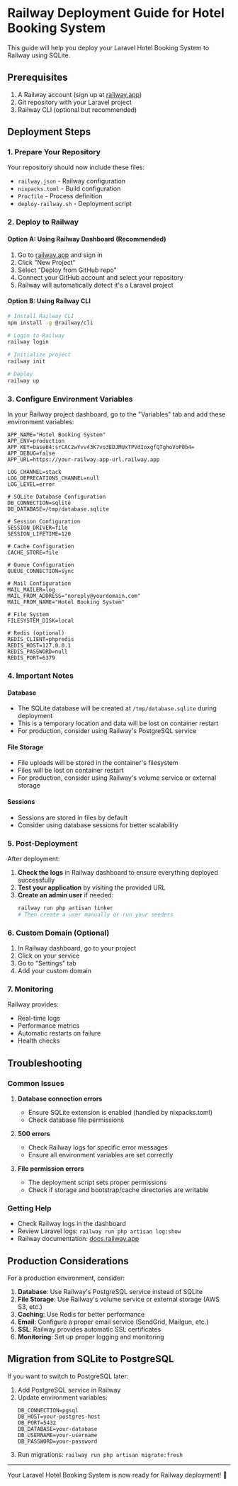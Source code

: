 # Railway Deployment Guide for Hotel Booking System

This guide will help you deploy your Laravel Hotel Booking System to Railway using SQLite.

## Prerequisites

1. A Railway account (sign up at [railway.app](https://railway.app))
2. Git repository with your Laravel project
3. Railway CLI (optional but recommended)

## Deployment Steps

### 1. Prepare Your Repository

Your repository should now include these files:
- `railway.json` - Railway configuration
- `nixpacks.toml` - Build configuration
- `Procfile` - Process definition
- `deploy-railway.sh` - Deployment script

### 2. Deploy to Railway

#### Option A: Using Railway Dashboard (Recommended)

1. Go to [railway.app](https://railway.app) and sign in
2. Click "New Project"
3. Select "Deploy from GitHub repo"
4. Connect your GitHub account and select your repository
5. Railway will automatically detect it's a Laravel project

#### Option B: Using Railway CLI

```bash
# Install Railway CLI
npm install -g @railway/cli

# Login to Railway
railway login

# Initialize project
railway init

# Deploy
railway up
```

### 3. Configure Environment Variables

In your Railway project dashboard, go to the "Variables" tab and add these environment variables:

```env
APP_NAME="Hotel Booking System"
APP_ENV=production
APP_KEY=base64:srCAC2wYvv43K7vo3EDJMUxTPVdIoxgfQTghoVoP0b4=
APP_DEBUG=false
APP_URL=https://your-railway-app-url.railway.app

LOG_CHANNEL=stack
LOG_DEPRECATIONS_CHANNEL=null
LOG_LEVEL=error

# SQLite Database Configuration
DB_CONNECTION=sqlite
DB_DATABASE=/tmp/database.sqlite

# Session Configuration
SESSION_DRIVER=file
SESSION_LIFETIME=120

# Cache Configuration
CACHE_STORE=file

# Queue Configuration
QUEUE_CONNECTION=sync

# Mail Configuration
MAIL_MAILER=log
MAIL_FROM_ADDRESS="noreply@yourdomain.com"
MAIL_FROM_NAME="Hotel Booking System"

# File System
FILESYSTEM_DISK=local

# Redis (optional)
REDIS_CLIENT=phpredis
REDIS_HOST=127.0.0.1
REDIS_PASSWORD=null
REDIS_PORT=6379
```

### 4. Important Notes

#### Database
- The SQLite database will be created at `/tmp/database.sqlite` during deployment
- This is a temporary location and data will be lost on container restart
- For production, consider using Railway's PostgreSQL service

#### File Storage
- File uploads will be stored in the container's filesystem
- Files will be lost on container restart
- For production, consider using Railway's volume service or external storage

#### Sessions
- Sessions are stored in files by default
- Consider using database sessions for better scalability

### 5. Post-Deployment

After deployment:

1. **Check the logs** in Railway dashboard to ensure everything deployed successfully
2. **Test your application** by visiting the provided URL
3. **Create an admin user** if needed:
   ```bash
   railway run php artisan tinker
   # Then create a user manually or run your seeders
   ```

### 6. Custom Domain (Optional)

1. In Railway dashboard, go to your project
2. Click on your service
3. Go to "Settings" tab
4. Add your custom domain

### 7. Monitoring

Railway provides:
- Real-time logs
- Performance metrics
- Automatic restarts on failure
- Health checks

## Troubleshooting

### Common Issues

1. **Database connection errors**
   - Ensure SQLite extension is enabled (handled by nixpacks.toml)
   - Check database file permissions

2. **500 errors**
   - Check Railway logs for specific error messages
   - Ensure all environment variables are set correctly

3. **File permission errors**
   - The deployment script sets proper permissions
   - Check if storage and bootstrap/cache directories are writable

### Getting Help

- Check Railway logs in the dashboard
- Review Laravel logs: `railway run php artisan log:show`
- Railway documentation: [docs.railway.app](https://docs.railway.app)

## Production Considerations

For a production environment, consider:

1. **Database**: Use Railway's PostgreSQL service instead of SQLite
2. **File Storage**: Use Railway's volume service or external storage (AWS S3, etc.)
3. **Caching**: Use Redis for better performance
4. **Email**: Configure a proper email service (SendGrid, Mailgun, etc.)
5. **SSL**: Railway provides automatic SSL certificates
6. **Monitoring**: Set up proper logging and monitoring

## Migration from SQLite to PostgreSQL

If you want to switch to PostgreSQL later:

1. Add PostgreSQL service in Railway
2. Update environment variables:
   ```env
   DB_CONNECTION=pgsql
   DB_HOST=your-postgres-host
   DB_PORT=5432
   DB_DATABASE=your-database
   DB_USERNAME=your-username
   DB_PASSWORD=your-password
   ```
3. Run migrations: `railway run php artisan migrate:fresh`

---

Your Laravel Hotel Booking System is now ready for Railway deployment! 🚀 